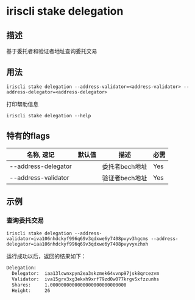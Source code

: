 # iriscli stake delegation

## 描述

基于委托者和验证者地址查询委托交易

## 用法

```
iriscli stake delegation --address-validator=<address-validator> --address-delegator=<address-delegator>
```

打印帮助信息
```
iriscli stake delegation --help
```

## 特有的flags

| 名称, 速记             | 默认值                      | 描述                                                                 | 必需     |
| --------------------- | -------------------------- | -------------------------------------------------------------------- | -------- |
| --address-delegator   |                            |委托者bech地址                                               | Yes      |
| --address-validator   |                            |验证者bech地址                                               | Yes      |

## 示例

### 查询委托交易

```
iriscli stake delegation --address-validator=iva106nhdckyf996q69v3qdxwe6y7408pvyv3hgcms --address-delegator=iaa106nhdckyf996q69v3qdxwe6y7408pvyvyxzhxh
```

运行成功以后，返回的结果如下：

```txt
Delegation:
  Delegator:  iaa13lcwnxpyn2ea3skzmek64vvnp97jsk8qrcezvm
  Validator:  iva15grv3xg3ekxh9xrf79zd0w077krgv5xfzzunhs
  Shares:     1.0000000000000000000000000000
  Height:     26
```
